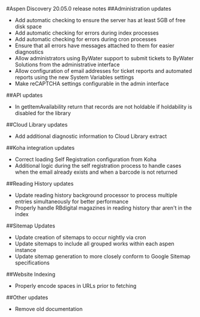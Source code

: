 #Aspen Discovery 20.05.0 release notes
##Administration updates
- Add automatic checking to ensure the server has at least 5GB of free disk space
- Add automatic checking for errors during index processes
- Add automatic checking for errors during cron processes
- Ensure that all errors have messages attached to them for easier diagnostics
- Allow administrators using ByWater support to submit tickets to ByWater Solutions from the administrative interface
- Allow configuration of email addresses for ticket reports and automated reports using the new System Variables settings
- Make reCAPTCHA settings configurable in the admin interface

##API updates
- In getItemAvailability return that records are not holdable if holdability is disabled for the library

##Cloud Library updates 
- Add additional diagnostic information to Cloud Library extract

##Koha integration updates
- Correct loading Self Registration configuration from Koha
- Additional logic during the self registration process to handle cases when the email already exists and when a barcode is not returned

##Reading History updates
- Update reading history background processor to process multiple entries simultaneously for better performance
- Properly handle RBdigital magazines in reading history thar aren't in the index

##Sitemap Updates
- Update creation of sitemaps to occur nightly via cron
- Update sitemaps to include all grouped works within each aspen instance
- Update sitemap generation to more closely conform to Google Sitemap specifications 

##Website Indexing
- Properly encode spaces in URLs prior to fetching

##Other updates
- Remove old documentation